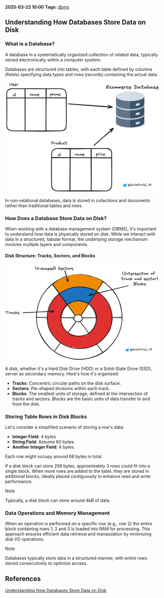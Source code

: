 **2025-03-22 10:00**
**Tags:** [dbms](../2%20-%20tags/dbms.md)

## Understanding How Databases Store Data on Disk

### What is a Database?

A database in a systematically organized collection of related data, typically stored electronically within a computer sysitem.

Databases are structured into tables, with each table defined by columns (fields) specifying data types and rows (records) containing the actual data.

![](../attachments/Pasted%20image%2020250322100525.png)

In non-relational databases, data is stored in collections and documents rather than traditional tables and rows. 

### How Does a Database Store Data on Disk?

When working with a database management system (DBMS), it's important to understand how data is physically stored on disk. While we interact with data in a structured, tabular format, the underlying storage mechanism involves multiple layers and components.

#### Disk Structure: Tracks, Sectors, and Blocks

![](../attachments/Pasted%20image%2020250322100829.png)

A disk, whether it's a Hard Disk Drive (HDD) or a Solid-State Drive (SSD), server as secondary memory. Here's how it's organized:

- **Tracks**: Concentric circular paths on the disk surface.
- **Sectors**: Pie-shaped divisions within each track.
- **Blocks**: The smallest units of storage, defined at the intersection of tracks and sectors. Blocks are the basic units of data transfer to and from the disk.

### Storing Table Rows in Disk Blocks

Let's consider a simplified scenario of storing a row's data:
- **Integer Field**: 4 bytes
- **String Field**: Assume 60 bytes.
- **Another Integer Field**: 4 bytes.

Each row might occupy around 68 bytes in total.

If a disk block can store 258 bytes, approximately 3 rows could fit into a single block. When more rows are added to the table, they are stored in additional blocks, ideally placed contiguously to enhance read and write performance.

> [!NOTE]
> Typically, a disk block can store around 4kB of data.

### Data Operations and Memory Management

When an operation is performed on a specific row (e.g., row 2) the entire block containing rows 1, 2 and 3 is loaded into RAM for processing. This approach ensures efficient data retrieval and manipulation by minimizing disk I/O operations.

> [!NOTE]
> Databases typically store data in a structured manner, with entire rows stored consecutively to optimize access.

## References
[Understanding How Databases Store Data on Disk](https://nailyourinterview.org/interview-resources/dbms/database-internals)